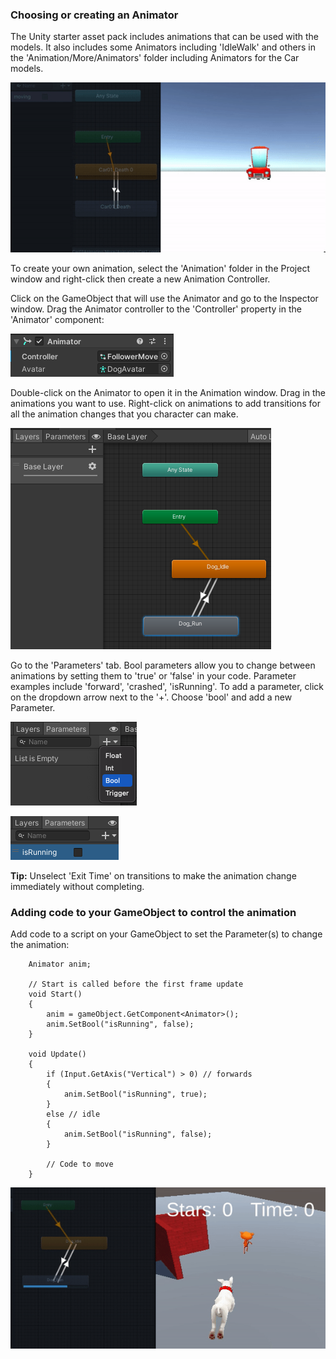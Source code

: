 ### Choosing or creating an Animator
The Unity starter asset pack includes animations that can be used with the models. It also includes some Animators including 'IdleWalk' and others in the 'Animation/More/Animators' folder including Animators for the Car models. 

![Car model animator and game view showing a red car moving with animation.](images/car-anim.gif)

To create your own animation, select the 'Animation' folder in the Project window and right-click then create a new Animation Controller. 

Click on the GameObject that will use the Animator and go to the Inspector window. Drag the Animator controller to the 'Controller' property in the 'Animator' component:

![The animator component with 'FollowMove' in the Controller property.](images/animator-follow.png)

Double-click on the Animator to open it in the Animation window. Drag in the animations you want to use. Right-click on animations to add transitions for all the animation changes that you character can make. 

![The animator window with new 'Dog_Run' grey box and arrows going between the idle and run boxes in both directions.](images/idle-run-animator.png)

Go to the 'Parameters' tab.  Bool parameters allow you to change between animations by setting them to 'true' or 'false' in your code. Parameter examples include 'forward', 'crashed', 'isRunning'. To add a parameter, click on the dropdown arrow next to the '+'. Choose 'bool' and add a new Parameter.

![The Animator window with Parameters tab selected in the top left. The '+' button is extended with optin 'bool' selected.](images/animator-parameters.png)

![The Animator window with Parameters tab selected and new parameter called 'isRunning' appears in the list.](images/isRunning-param.png)

**Tip:** Unselect 'Exit Time' on transitions to make the animation change immediately without completing. 

### Adding code to your GameObject to control the animation

Add code to a script on your GameObject to set the Parameter(s) to change the animation:

```
    Animator anim;

    // Start is called before the first frame update
    void Start()
    {
        anim = gameObject.GetComponent<Animator>();
        anim.SetBool("isRunning", false);
    }

    void Update()
    {
        if (Input.GetAxis("Vertical") > 0) // forwards
        {
            anim.SetBool("isRunning", true);
        }
        else // idle
        {
            anim.SetBool("isRunning", false);
        }

        // Code to move
    }
```

![Car model animator and game view showing a red car moving with animation.](images/dog-anim-test.gif)
